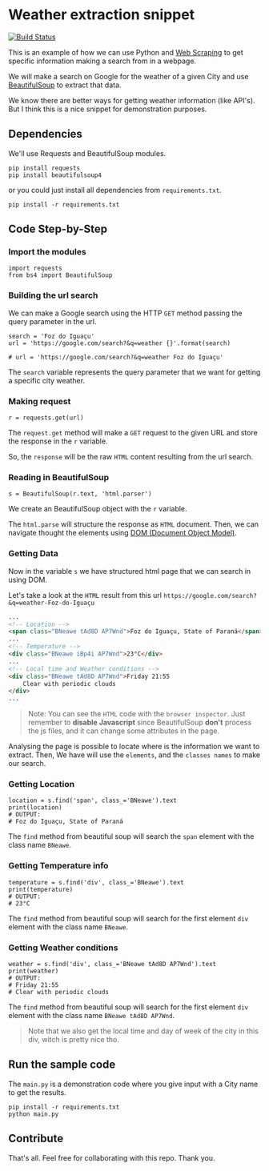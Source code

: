 # Weather extraction snippet
[![Build Status](https://travis-ci.com/jmbenck/weather-snippet.svg?branch=master)](https://travis-ci.com/jmbenck/weather-snippet)

This is an example of how we can use Python and [Web Scraping](https://bit.ly/3qOY5Pa) to get specific information making a search from in a webpage.

We will make a search on Google for the weather of a given City and use [BeautifulSoup](https://pypi.org/project/beautifulsoup4/) to extract that data.

We know there are better ways for getting weather information (like API's). But I think this is a nice snippet for demonstration purposes.
## Dependencies
We'll use Requests and BeautifulSoup modules.
````Python3
pip install requests
pip install beautifulsoup4
````
or you could just install all dependencies from ``requirements.txt``.

````Python3
pip install -r requirements.txt
````

## Code Step-by-Step
### Import the modules

````Python3
import requests
from bs4 import BeautifulSoup
````

### Building the url search
We can make a Google search using the HTTP ``GET`` method passing the query parameter in the url.

````Python3
search = 'Foz do Iguaçu'
url = 'https://google.com/search?&q=weather {}'.format(search)

# url = 'https://google.com/search?&q=weather Foz do Iguaçu'
````
The ``search`` variable represents the query parameter that we want for getting a specific city weather.

### Making request
````Python3
r = requests.get(url)
````
The ``request.get`` method will make a ``GET`` request to the given URL and store the response in the ``r`` variable.

So, the ``response`` will be the raw ``HTML`` content resulting from the url search.


### Reading in BeautifulSoup
````Python3
s = BeautifulSoup(r.text, 'html.parser')
````
We create an BeautifulSoup object with the ``r`` variable. 

The ``html.parse`` will structure the response as ``HTML`` document. Then, we can navigate thought the elements using [DOM (Document Object Model)](https://www.w3schools.com/whatis/whatis_htmldom.asp).


### Getting Data
Now in the variable ``s`` we have structured html page that we can search in using DOM.

Let's take a look at the ``HTML`` result from this url ``https://google.com/search?&q=weather-Foz-do-Iguaçu ``

````html
...
<!-- Location -->
<span class="BNeawe tAd8D AP7Wnd">Foz do Iguaçu, State of Paraná</span>
...
<!-- Temperature -->
<div class="BNeawe iBp4i AP7Wnd">23°C</div>
...
<!-- Local time and Weather conditions -->
<div class="BNeawe tAd8D AP7Wnd">Friday 21:55 
    Clear with periodic clouds
</div>
...
````

>Note: You can see the ``HTML`` code with the ``browser inspector``. Just remember to **disable Javascript** since BeautifulSoup **don't** process the js files, and it can change some attributes in the page.

Analysing the page is possible to locate where is the information we want to extract. Then, We have will use the ``elements``, and the ``classes names`` to make our search.
### Getting Location
````Python3
location = s.find('span', class_='BNeawe').text
print(location)
# OUTPUT: 
# Foz do Iguaçu, State of Paraná
````
The ``find`` method from beautiful soup will search the ``span`` element with the class name ``BNeawe``.

### Getting Temperature info
````Python3
temperature = s.find('div', class_='BNeawe').text
print(temperature)
# OUTPUT: 
# 23°C

````
The ``find`` method from beautiful soup will search for the first element ``div`` element with the class name ``BNeawe``.

### Getting Weather conditions
````Python3
weather = s.find('div', class_='BNeawe tAd8D AP7Wnd').text
print(weather)
# OUTPUT: 
# Friday 21:55 
# Clear with periodic clouds
````
The ``find`` method from beautiful soup will search for the first element ``div`` element with the class name ``BNeawe tAd8D AP7Wnd``.
>Note that we also get the local time and day of week of the city in this div, witch is pretty nice tho.

## Run the sample code
The ``main.py`` is a demonstration code where you give input with a City name to get the results.

````Python3 
pip install -r requirements.txt
python main.py
````

## Contribute
That's all. Feel free for collaborating with this repo. Thank you.
